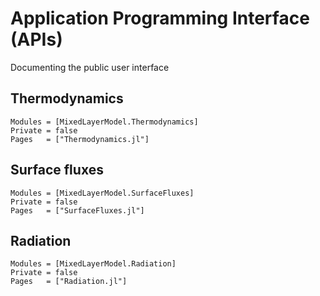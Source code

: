# Application Programming Interface (APIs)

Documenting the public user interface

## Thermodynamics
```@autodocs
Modules = [MixedLayerModel.Thermodynamics]
Private = false
Pages   = ["Thermodynamics.jl"]
```
## Surface fluxes
```@autodocs
Modules = [MixedLayerModel.SurfaceFluxes]
Private = false
Pages   = ["SurfaceFluxes.jl"]
```

## Radiation
```@autodocs
Modules = [MixedLayerModel.Radiation]
Private = false
Pages   = ["Radiation.jl"]
```